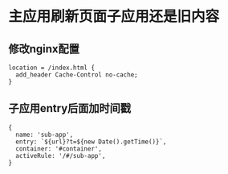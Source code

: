 # 主应用刷新页面子应用还是旧内容

## 修改nginx配置

```shell
location = /index.html {
  add_header Cache-Control no-cache;
}
```

## 子应用entry后面加时间戳

```
{
  name: 'sub-app',
  entry: `${url}?t=${new Date().getTime()}`,
  container: '#container',
  activeRule: '/#/sub-app',
}
```

